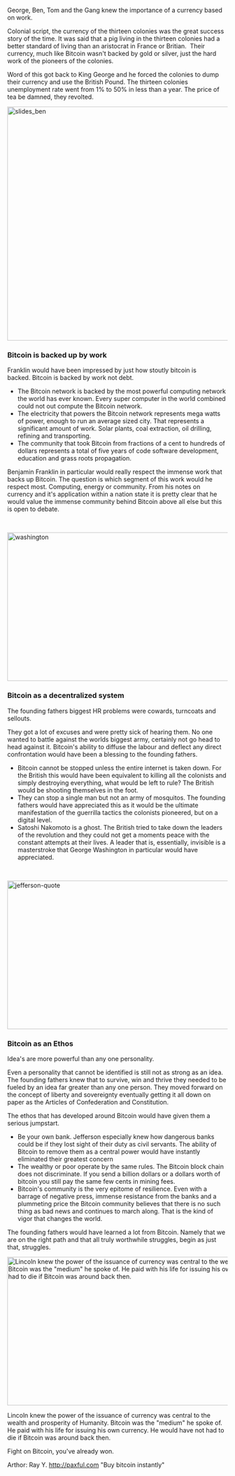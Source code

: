 George, Ben, Tom and the Gang knew the importance of a currency based on work.

Colonial script, the currency of the thirteen colonies was the great success story of the time. It was said that a pig living in the thirteen colonies had a better standard of living than an aristocrat in France or Britian.  Their currency, much like Bitcoin wasn't backed by gold or silver, just the hard work of the pioneers of the colonies.

Word of this got back to King George and he forced the colonies to dump their currency and use the British Pound. The thirteen colonies unemployment rate went from 1% to 50% in less than a year. The price of tea be damned, they revolted.

<a href="http://blog.easybitz.com/wp-content/uploads/2014/10/slides_ben.png"><img class="alignnone size-large wp-image-49" src="http://blog.easybitz.com/wp-content/uploads/2014/10/slides_ben-1024x737.png" alt="slides_ben" width="742" height="534" /></a>
<h3>Bitcoin is backed up by work</h3>
Franklin would have been impressed by just how stoutly bitcoin is backed. Bitcoin is backed by work not debt.
<ul>
	<li>The Bitcoin network is backed by the most powerful computing network the world has ever known. Every super computer in the world combined could not out compute the Bitcoin network.</li>
	<li>The electricity that powers the Bitcoin network represents mega watts of power, enough to run an average sized city. That represents a significant amount of work. Solar plants, coal extraction, oil drilling, refining and transporting.</li>
	<li>The community that took Bitcoin from fractions of a cent to hundreds of dollars represents a total of five years of code software development, education and grass roots propagation.</li>
</ul>
Benjamin Franklin in particular would really respect the immense work that backs up Bitcoin. The question is which segment of this work would he respect most. Computing, energy or community. From his notes on currency and it's application within a nation state it is pretty clear that he would value the immense community behind Bitcoin above all else but this is open to debate.

&nbsp;

<a href="http://blog.easybitz.com/wp-content/uploads/2014/10/washington.png"><img class="alignnone size-large wp-image-106" src="http://blog.easybitz.com/wp-content/uploads/2014/10/washington-1024x468.png" alt="washington" width="742" height="339" /></a>
<h3>Bitcoin as a decentralized system</h3>
The founding fathers biggest HR problems were cowards, turncoats and sellouts.

They got a lot of excuses and were pretty sick of hearing them. No one wanted to battle against the worlds biggest army, certainly not go head to head against it. Bitcoin's ability to diffuse the labour and deflect any direct confrontation would have been a blessing to the founding fathers.
<ul>
	<li>Bitcoin cannot be stopped unless the entire internet is taken down. For the British this would have been equivalent to killing all the colonists and simply destroying everything, what would be left to rule? The British would be shooting themselves in the foot.</li>
	<li>They can stop a single man but not an army of mosquitos. The founding fathers would have appreciated this as it would be the ultimate manifestation of the guerrilla tactics the colonists pioneered, but on a digital level.</li>
	<li>Satoshi Nakomoto is a ghost. The British tried to take down the leaders of the revolution and they could not get a moments peace with the constant attempts at their lives. A leader that is, essentially, invisible is a masterstroke that George Washington in particular would have appreciated.</li>
</ul>
&nbsp;

<a href="http://blog.easybitz.com/wp-content/uploads/2014/10/jefferson-quote.png"><img class="alignnone size-large wp-image-105" src="http://blog.easybitz.com/wp-content/uploads/2014/10/jefferson-quote-1024x468.png" alt="jefferson-quote" width="742" height="339" /></a>
<h3>Bitcoin as an Ethos</h3>
Idea's are more powerful than any one personality.

Even a personality that cannot be identified is still not as strong as an idea. The founding fathers knew that to survive, win and thrive they needed to be fueled by an idea far greater than any one person. They moved forward on the concept of liberty and sovereignty eventually getting it all down on paper as the Articles of Confederation and Constitution.

The ethos that has developed around Bitcoin would have given them a serious jumpstart.
<ul>
	<li>Be your own bank. Jefferson especially knew how dangerous banks could be if they lost sight of their duty as civil servants. The ability of Bitcoin to remove them as a central power would have instantly eliminated their greatest concern</li>
	<li>The wealthy or poor operate by the same rules. The Bitcoin block chain does not discriminate. If you send a billion dollars or a dollars worth of bitcoin you still pay the same few cents in mining fees.</li>
	<li>Bitcoin's community is the very epitome of resilience. Even with a barrage of negative press, immense resistance from the banks and a plummeting price the Bitcoin community believes that there is no such thing as bad news and continues to march along. That is the kind of vigor that changes the world.</li>
</ul>
The founding fathers would have learned a lot from Bitcoin. Namely that we are on the right path and that all truly worthwhile struggles, begin as just that, struggles.

<a href="http://blog.easybitz.com/wp-content/uploads/2014/10/Lincoln_bitcoin.png"><img class="size-large wp-image-114" src="http://blog.easybitz.com/wp-content/uploads/2014/10/Lincoln_bitcoin-1024x468.png" alt="Lincoln knew the power of the issuance of currency was central to the wealth and prosperity of Humanity. Bitcoin was the &quot;medium&quot; he spoke of. He paid with his life for issuing his own currency. He would have not had to die if Bitcoin was around back then." width="742" height="339" /></a> 

Lincoln knew the power of the issuance of currency was central to the wealth and prosperity of Humanity. Bitcoin was the "medium" he spoke of. He paid with his life for issuing his own currency. He would have not had to die if Bitcoin was around back then.

Fight on Bitcoin, you've already won.


Arthor: Ray Y. http://paxful.com "Buy bitcoin instantly"
